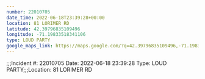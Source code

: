 ```yaml
---
number: 22010705
date_time: 2022-06-18T23:39:28+00:00
location: 81 LORIMER RD
latitude: 42.39796835109496
longitude: -71.19833518341106
type: LOUD PARTY
google_maps_link: https://maps.google.com/?q=42.39796835109496,-71.19833518341106
---
```


;;;Incident #: 22010705  Date: 2022-06-18 23:39:28   Type: LOUD PARTY;;;Location: 81 LORIMER RD
